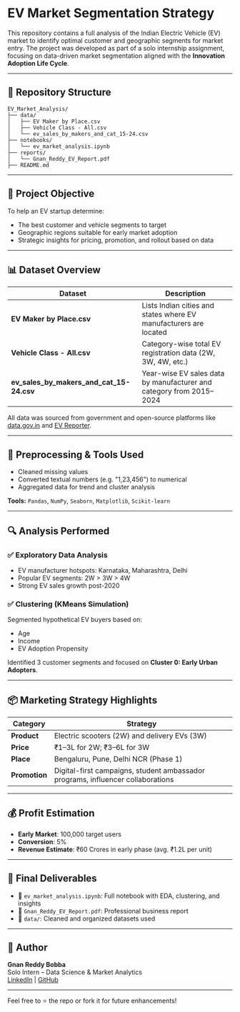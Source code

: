 # EV Market Segmentation Strategy

This repository contains a full analysis of the Indian Electric Vehicle (EV) market to identify optimal customer and geographic segments for market entry. The project was developed as part of a solo internship assignment, focusing on data-driven market segmentation aligned with the **Innovation Adoption Life Cycle**.

---

## 📁 Repository Structure

```
EV_Market_Analysis/
├── data/
│   ├── EV Maker by Place.csv
│   ├── Vehicle Class - All.csv
│   └── ev_sales_by_makers_and_cat_15-24.csv
├── notebooks/
│   └── ev_market_analysis.ipynb
├── reports/
│   └── Gnan_Reddy_EV_Report.pdf
├── README.md
```

---

## 🧠 Project Objective

To help an EV startup determine:
- The best customer and vehicle segments to target
- Geographic regions suitable for early market adoption
- Strategic insights for pricing, promotion, and rollout based on data

---

## 📊 Dataset Overview

| Dataset | Description |
|---------|-------------|
| **EV Maker by Place.csv** | Lists Indian cities and states where EV manufacturers are located |
| **Vehicle Class - All.csv** | Category-wise total EV registration data (2W, 3W, 4W, etc.) |
| **ev_sales_by_makers_and_cat_15-24.csv** | Year-wise EV sales data by manufacturer and category from 2015–2024 |

All data was sourced from government and open-source platforms like [data.gov.in](https://data.gov.in/) and [EV Reporter](https://evreporter.com/).

---

## 🧹 Preprocessing & Tools Used

- Cleaned missing values
- Converted textual numbers (e.g. "1,23,456") to numerical
- Aggregated data for trend and cluster analysis

**Tools:** `Pandas`, `NumPy`, `Seaborn`, `Matplotlib`, `Scikit-learn`

---

## 🔍 Analysis Performed

### ✅ Exploratory Data Analysis
- EV manufacturer hotspots: Karnataka, Maharashtra, Delhi
- Popular EV segments: 2W > 3W > 4W
- Strong EV sales growth post-2020

### ✅ Clustering (KMeans Simulation)
Segmented hypothetical EV buyers based on:
- Age
- Income
- EV Adoption Propensity

Identified 3 customer segments and focused on **Cluster 0: Early Urban Adopters**.

---

## 📦 Marketing Strategy Highlights

| Category | Strategy |
|----------|----------|
| **Product** | Electric scooters (2W) and delivery EVs (3W) |
| **Price** | ₹1–3L for 2W; ₹3–6L for 3W |
| **Place** | Bengaluru, Pune, Delhi NCR (Phase 1) |
| **Promotion** | Digital-first campaigns, student ambassador programs, influencer collaborations |

---

## 💰 Profit Estimation

- **Early Market**: 100,000 target users
- **Conversion**: 5%
- **Revenue Estimate**: ₹60 Crores in early phase (avg. ₹1.2L per unit)

---

## 📄 Final Deliverables

- 📘 `ev_market_analysis.ipynb`: Full notebook with EDA, clustering, and insights
- 📑 `Gnan_Reddy_EV_Report.pdf`: Professional business report
- 📂 `data/`: Cleaned and organized datasets used

---

## 👤 Author

**Gnan Reddy Bobba**  
Solo Intern – Data Science & Market Analytics  
[LinkedIn](https://linkedin.com/in/gnanreddy11) | [GitHub](https://github.com/gnanreddy11)

---

Feel free to ⭐ the repo or fork it for future enhancements!

